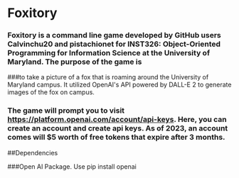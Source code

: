 # Foxitory


### Foxitory is a command line game developed by GitHub users Calvinchu20 and pistachionet for INST326: Object-Oriented Programming for Information Science at the University of Maryland. The purpose of the game is
###to take a picture of a fox that is roaming around the University of Maryland campus. It utilized OpenAI's API powered by DALL-E 2 to generate images of the fox on campus. 

### The game will prompt you to visit https://platform.openai.com/account/api-keys. Here, you can create an account and create api keys. As of 2023, an account comes will $5 worth of free tokens that expire after 3 months.

##Dependencies

###Open AI Package.
Use pip install openai
